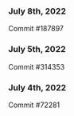 ### July 8th, 2022

Commit #187897

### July 5th, 2022

Commit #314353


### July 4th, 2022

Commit #72281
